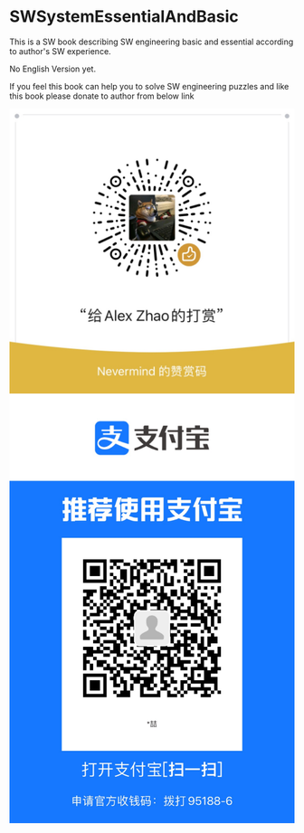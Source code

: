 # SWSystemEssentialAndBasic

This is a SW book describing SW engineering basic and essential according to author's SW experience.

No English Version yet.

If you feel this book can help you to solve SW engineering puzzles and like this book please donate to author from below link

![Donate](./DONATE.JPG)
![Donate](./DONATE_Z.JPG)
